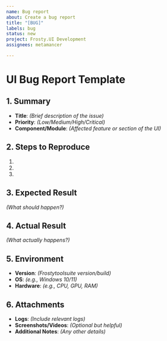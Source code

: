 ```yaml
---
name: Bug report
about: Create a bug report
title: "[BUG]"
labels: bug
status: new
project: Frosty.UI Development
assignees: metamancer

---
```


# UI Bug Report Template

## 1. Summary
- **Title**: *(Brief description of the issue)*  
- **Priority**: *(Low/Medium/High/Critical)*  
- **Component/Module**: *(Affected feature or section of the UI)*  

## 2. Steps to Reproduce
1.  
2.  
3.  

## 3. Expected Result
*(What should happen?)*  

## 4. Actual Result
*(What actually happens?)*  

## 5. Environment
- **Version**: *(Frostytoolsuite version/build)*  
- **OS**: *(e.g., Windows 10/11)*  
- **Hardware**: *(e.g., CPU, GPU, RAM)*  

## 6. Attachments
- **Logs**: *(Include relevant logs)*  
- **Screenshots/Videos**: *(Optional but helpful)*  
- **Additional Notes**: *(Any other details)*
